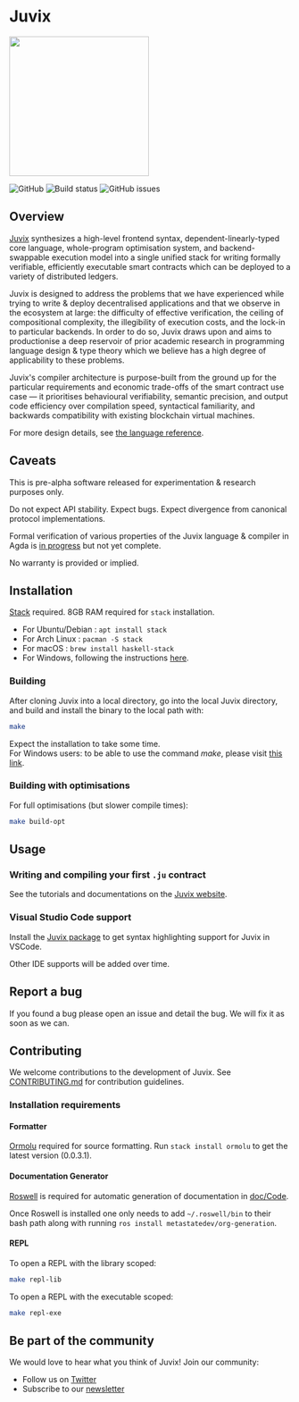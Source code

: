 # Juvix
<img src="Juvix_logo.png" width="250" height="250">

![GitHub](https://img.shields.io/github/license/metastatedev/juvix)
![Build status](https://img.shields.io/circleci/build/github/metastatedev/juvix?token=abc123def456)
![GitHub issues](https://img.shields.io/github/issues/metastatedev/juvix)

## Overview

[Juvix](https://juvix.org/) synthesizes a high-level frontend syntax, dependent-linearly-typed core language, whole-program optimisation system,
and backend-swappable execution model into a single unified stack for writing formally verifiable, efficiently executable
smart contracts which can be deployed to a variety of distributed ledgers.

Juvix is designed to address the problems that we have experienced while trying to write & deploy decentralised applications and that we observe in the ecosystem at large:
the difficulty of effective verification, the ceiling of compositional complexity, the illegibility of execution costs, and the lock-in to particular backends.
In order to do so, Juvix draws upon and aims to productionise a deep reservoir of prior academic research in programming language design & type theory which we believe has a high degree of applicability to these problems.

Juvix's compiler architecture is purpose-built from the ground up for the particular requirements and economic trade-offs
of the smart contract use case — it prioritises behavioural verifiability, semantic precision, and output code efficiency over compilation speed,
syntactical familiarity, and backwards compatibility with existing blockchain virtual machines.

For more design details, see [the language
reference](./doc/reference/language-reference.pdf).

<!--## Screenshots TODO--> 
<!-- Include logo/demo screenshot with labels. 
- vscode screenshot
- eg contracts -->

## Caveats

This is pre-alpha software released for experimentation & research purposes only.

Do not expect API stability. Expect bugs. Expect divergence from canonical protocol implementations.

Formal verification of various properties of the Juvix language & compiler in Agda is [in progress](experimental/qtt-agda) but not yet complete.

No warranty is provided or implied.

## Installation

<!-- ### Requirements

The following are required to build Juvix:

- [libff](https://github.com/scipr-lab/libff)
- [libsecp256k1](https://github.com/bitcoin-core/secp256k1)
- [Openssl Libssl API](https://wiki.openssl.org/index.php/Libssl_API) -->


[Stack](https://haskellstack.org) required. 8GB RAM required for `stack` installation.

  - For Ubuntu/Debian : `apt install stack`
  - For Arch Linux    : `pacman -S stack`
  - For macOS : `brew install haskell-stack`
  - For Windows, following the instructions [here](https://docs.haskellstack.org/en/stable/install_and_upgrade/#windows).
<!-- - **libsecp256k1**
  - For Ubuntu/Debian : `apt install libsecp256k1-dev`
  - For Arch Linux : `pacman -S libsecp256k1`
  - For macOS : `brew tap cuber/homebrew-libsecp256k1 && brew install libsecp256k1`
- **Openssl Libssl API**
  - For Ubuntu/Debian : `apt install libssl-dev`
  - For Arch Linux : `pacman -S openssl`
  - For macOS : `brew install openssl` -->

### Building

After cloning Juvix into a local directory, go into the local Juvix directory, and build and install the binary to the local path with:

```bash
make
```
Expect the installation to take some time.  
For Windows users: to be able to use the command *make*, please visit [this link](https://stackoverflow.com/questions/32127524/how-to-install-and-use-make-in-windows).

### Building with optimisations

For full optimisations (but slower compile times):

```bash
make build-opt
```

## Usage

### Writing and compiling your first `.ju` contract

See the tutorials and documentations on the [Juvix website](https://juvix.org/).

### Visual Studio Code support

Install the [Juvix package](https://marketplace.visualstudio.com/items?itemName=metastate.language-juvix)
to get syntax highlighting support for Juvix in VSCode.

Other IDE supports will be added over time.

## Report a bug

If you found a bug please open an issue and detail the bug. We will fix it as soon as we can.

## Contributing

We welcome contributions to the development of Juvix. See
[CONTRIBUTING.md](./doc/CONTRIBUTING.md) for contribution guidelines.

### Installation requirements

#### Formatter

[Ormolu](https://github.com/tweag/ormolu) required for source formatting. Run
`stack install ormolu` to get the latest version (0.0.3.1).

#### Documentation Generator

[Roswell](https://github.com/roswell/roswell) is required for automatic generation of documentation in [doc/Code](https://github.com/metastatedev/juvix/tree/develop/doc/Code).

Once Roswell is installed one only needs to add `~/.roswell/bin` to their bash path along with running `ros install metastatedev/org-generation`.

#### REPL

To open a REPL with the library scoped:

```bash
make repl-lib
```

To open a REPL with the executable scoped:

```bash
make repl-exe
```

## Be part of the community

We would love to hear what you think of Juvix! Join our community:

- Follow us on [Twitter](https://twitter.com/juvixlang)
- Subscribe to our [newsletter](https://juvix.org/)


<!-- trigger -->
<!-- TODO add links to discord, reddit, etc. -->

